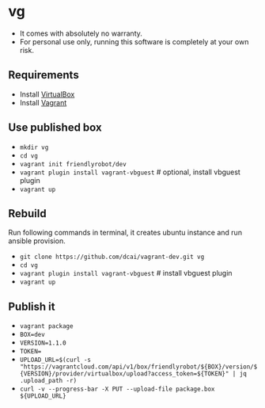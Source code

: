 # vg

- It comes with absolutely no warranty.
- For personal use only, running this software is completely at your own risk.

## Requirements

- Install [VirtualBox](https://www.virtualbox.org/wiki/Downloads)
- Install [Vagrant](https://www.vagrantup.com/downloads.html)


## Use published box

- `mkdir vg`
- `cd vg`
- `vagrant init friendlyrobot/dev`
- `vagrant plugin install vagrant-vbguest` # optional, install vbguest plugin
- `vagrant up`

## Rebuild

 Run following commands in terminal, it creates ubuntu instance and run ansible provision.

- `git clone https://github.com/dcai/vagrant-dev.git vg`
- `cd vg`
- `vagrant plugin install vagrant-vbguest` # install vbguest plugin
- `vagrant up`


## Publish it

- `vagrant package`
- `BOX=dev`
- `VERSION=1.1.0`
- `TOKEN=`
- `UPLOAD_URL=$(curl -s "https://vagrantcloud.com/api/v1/box/friendlyrobot/${BOX}/version/${VERSION}/provider/virtualbox/upload?access_token=${TOKEN}" | jq .upload_path -r)`
- `curl -v --progress-bar -X PUT --upload-file package.box ${UPLOAD_URL}`
